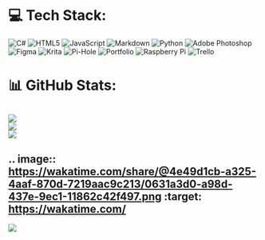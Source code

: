# 💻 Tech Stack:
![C#](https://img.shields.io/badge/c%23-%23239120.svg?style=for-the-badge&logo=csharp&logoColor=white) ![HTML5](https://img.shields.io/badge/html5-%23E34F26.svg?style=for-the-badge&logo=html5&logoColor=white) ![JavaScript](https://img.shields.io/badge/javascript-%23323330.svg?style=for-the-badge&logo=javascript&logoColor=%23F7DF1E) ![Markdown](https://img.shields.io/badge/markdown-%23000000.svg?style=for-the-badge&logo=markdown&logoColor=white) ![Python](https://img.shields.io/badge/python-3670A0?style=for-the-badge&logo=python&logoColor=ffdd54) ![Adobe Photoshop](https://img.shields.io/badge/adobe%20photoshop-%2331A8FF.svg?style=for-the-badge&logo=adobe%20photoshop&logoColor=white) ![Figma](https://img.shields.io/badge/figma-%23F24E1E.svg?style=for-the-badge&logo=figma&logoColor=white) ![Krita](https://img.shields.io/badge/Krita-203759?style=for-the-badge&logo=krita&logoColor=EEF37B) ![Pi-Hole](https://img.shields.io/badge/pihole-%2396060C.svg?style=for-the-badge&logo=pi-hole&logoColor=white) ![Portfolio](https://img.shields.io/badge/Portfolio-%23000000.svg?style=for-the-badge&logo=firefox&logoColor=#FF7139) ![Raspberry Pi](https://img.shields.io/badge/-RaspberryPi-C51A4A?style=for-the-badge&logo=Raspberry-Pi) ![Trello](https://img.shields.io/badge/Trello-%23026AA7.svg?style=for-the-badge&logo=Trello&logoColor=white)
# 📊 GitHub Stats:
![](https://github-readme-stats.vercel.app/api?username=callum-duncan&theme=dark&hide_border=true&include_all_commits=false&count_private=true)<br/>
![](https://github-readme-streak-stats.herokuapp.com/?user=callum-duncan&theme=dark&hide_border=true)<br/>
![](https://github-readme-stats.vercel.app/api/top-langs/?username=callum-duncan&theme=dark&hide_border=true&include_all_commits=false&count_private=true&layout=compact)
---
.. image:: https://wakatime.com/share/@4e49d1cb-a325-4aaf-870d-7219aac9c213/0631a3d0-a98d-437e-9ec1-11862c42f497.png
    :target: https://wakatime.com/
---
[![](https://visitcount.itsvg.in/api?id=callum-duncan&icon=0&color=0)](https://visitcount.itsvg.in)

<!-- Proudly created with GPRM ( https://gprm.itsvg.in ) -->
